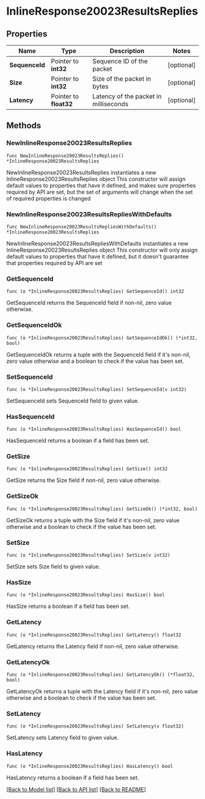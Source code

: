 # InlineResponse20023ResultsReplies

## Properties

Name | Type | Description | Notes
------------ | ------------- | ------------- | -------------
**SequenceId** | Pointer to **int32** | Sequence ID of the packet | [optional] 
**Size** | Pointer to **int32** | Size of the packet in bytes | [optional] 
**Latency** | Pointer to **float32** | Latency of the packet in milliseconds | [optional] 

## Methods

### NewInlineResponse20023ResultsReplies

`func NewInlineResponse20023ResultsReplies() *InlineResponse20023ResultsReplies`

NewInlineResponse20023ResultsReplies instantiates a new InlineResponse20023ResultsReplies object
This constructor will assign default values to properties that have it defined,
and makes sure properties required by API are set, but the set of arguments
will change when the set of required properties is changed

### NewInlineResponse20023ResultsRepliesWithDefaults

`func NewInlineResponse20023ResultsRepliesWithDefaults() *InlineResponse20023ResultsReplies`

NewInlineResponse20023ResultsRepliesWithDefaults instantiates a new InlineResponse20023ResultsReplies object
This constructor will only assign default values to properties that have it defined,
but it doesn't guarantee that properties required by API are set

### GetSequenceId

`func (o *InlineResponse20023ResultsReplies) GetSequenceId() int32`

GetSequenceId returns the SequenceId field if non-nil, zero value otherwise.

### GetSequenceIdOk

`func (o *InlineResponse20023ResultsReplies) GetSequenceIdOk() (*int32, bool)`

GetSequenceIdOk returns a tuple with the SequenceId field if it's non-nil, zero value otherwise
and a boolean to check if the value has been set.

### SetSequenceId

`func (o *InlineResponse20023ResultsReplies) SetSequenceId(v int32)`

SetSequenceId sets SequenceId field to given value.

### HasSequenceId

`func (o *InlineResponse20023ResultsReplies) HasSequenceId() bool`

HasSequenceId returns a boolean if a field has been set.

### GetSize

`func (o *InlineResponse20023ResultsReplies) GetSize() int32`

GetSize returns the Size field if non-nil, zero value otherwise.

### GetSizeOk

`func (o *InlineResponse20023ResultsReplies) GetSizeOk() (*int32, bool)`

GetSizeOk returns a tuple with the Size field if it's non-nil, zero value otherwise
and a boolean to check if the value has been set.

### SetSize

`func (o *InlineResponse20023ResultsReplies) SetSize(v int32)`

SetSize sets Size field to given value.

### HasSize

`func (o *InlineResponse20023ResultsReplies) HasSize() bool`

HasSize returns a boolean if a field has been set.

### GetLatency

`func (o *InlineResponse20023ResultsReplies) GetLatency() float32`

GetLatency returns the Latency field if non-nil, zero value otherwise.

### GetLatencyOk

`func (o *InlineResponse20023ResultsReplies) GetLatencyOk() (*float32, bool)`

GetLatencyOk returns a tuple with the Latency field if it's non-nil, zero value otherwise
and a boolean to check if the value has been set.

### SetLatency

`func (o *InlineResponse20023ResultsReplies) SetLatency(v float32)`

SetLatency sets Latency field to given value.

### HasLatency

`func (o *InlineResponse20023ResultsReplies) HasLatency() bool`

HasLatency returns a boolean if a field has been set.


[[Back to Model list]](../README.md#documentation-for-models) [[Back to API list]](../README.md#documentation-for-api-endpoints) [[Back to README]](../README.md)


